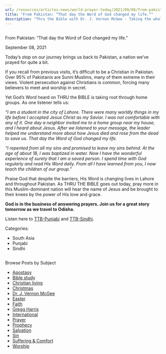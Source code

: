 ```yaml
---
url: /resources/articles-news/world-prayer-today/2021/09/08/from-pakistan-that-day-the-word-of-god-changed-my-life
title: "From Pakistan: “That day the Word of God changed my life.”"
description: "Thru the Bible with Dr. J. Vernon McGee - Taking the whole Word to the whole world"
---
```







## 
 From Pakistan: “That day the Word of God changed my life.”


September 08, 2021
![]()




Today’s stop on our journey brings us back to Pakistan, a nation we’ve prayed for quite a bit.

If you recall from previous visits, it’s difficult to be a Christian in Pakistan. Over 95% of Pakistanis are Sunni Muslims, many of them extreme in their views. Violent persecution against Christians is common, forcing many believers to meet and worship in secret. 

Yet God’s Word heard on THRU the BIBLE is taking root through home groups. As one listener tells us:

*“I am a student in the city of Lahore. There were many worldly things in my life before I accepted Jesus Christ as my Savior. I was not comfortable with any of it. One day a neighbor invited me to a home group near my house, and I heard about Jesus. After we listened to your message, the leader helped me understand more* *about how Jesus died and rose from the dead to save us. That day the Word of God changed my life.*

*“I repented from all my sins and promised to leave my sins behind. At the age of about 18, I was baptized in water. Now I have the wonderful experience of surety that I am a saved person. I spend time with God regularly and read His Word daily. From all I have learned from you, I now teach the children of our group.”*

Praise God that despite the barriers, His Word is changing lives in Lahore and throughout Pakistan. As THRU THE BIBLE goes out today, pray more in this Muslim-dominant nation will hear the name of Jesus and be brought to their knees by the power of His love and grace.

**God is in the business of answering prayers. Join us for a great story tomorrow as we travel to Odisha.**

Listen here to [TTB-Punjabi](https://ttb.twr.org/home/day,0301/language,PAN) and [TTB-Sindhi](https://ttb.twr.org/home/day,0337/language,SND).



Categories: 


* South Asia
* Punjabi
* Sindhi









## 
 Browse Posts by Subject


* [Apostasy](/resources/articles-news/-in-tags/tags/Apostasy)
* [Bible study](/resources/articles-news/-in-tags/tags/Bible-study)
* [Christian living](/resources/articles-news/-in-tags/tags/Christian-living)
* [Christmas](/resources/articles-news/-in-tags/tags/Christmas)
* [Dr. J. Vernon McGee](/resources/articles-news/-in-tags/tags/Dr-J-Vernon-McGee)
* [Easter](/resources/articles-news/-in-tags/tags/easter)
* [Faith](/resources/articles-news/-in-tags/tags/Faith)
* [Gregg Harris](/resources/articles-news/-in-tags/tags/Gregg-Harris)
* [International](/resources/articles-news/-in-tags/tags/International)
* [Prayer](/resources/articles-news/-in-tags/tags/prayer)
* [Prophecy](/resources/articles-news/-in-tags/tags/Prophecy)
* [Salvation](/resources/articles-news/-in-tags/tags/Salvation)
* [Sin](/resources/articles-news/-in-tags/tags/sin)
* [Suffering & Comfort](/resources/articles-news/-in-tags/tags/Suffering-Comfort)
* [Worship](/resources/articles-news/-in-tags/tags/worship)







